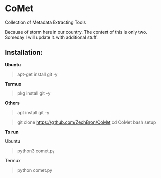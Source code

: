 # CoMet
Collection of Metadata Extracting Tools

Becauae of storm here in our country. The content of this is only two. Someday I will update it. with additional stuff.

## Installation:

__Ubuntu__
> apt-get install git -y

__Termux__
> pkg install git -y

__Others__
> apt install git -y

> git clone https://github.com/ZechBron/CoMet
> cd CoMet
> bash setup

__To run__

Ubuntu
> python3 comet.py

Termux
> python comet.py
